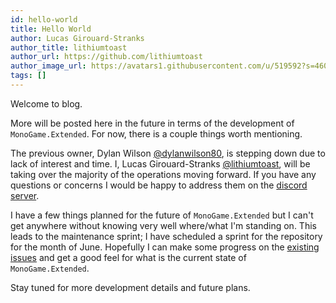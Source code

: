 ```yaml
---
id: hello-world
title: Hello World
author: Lucas Girouard-Stranks
author_title: lithiumtoast
author_url: https://github.com/lithiumtoast
author_image_url: https://avatars1.githubusercontent.com/u/519592?s=460&v=4
tags: []
---
```


Welcome to blog.

<!--truncate-->

More will be posted here in the future in terms of the development of `MonoGame.Extended`. For now, there is a couple things worth mentioning.

The previous owner, Dylan Wilson [@dylanwilson80](https://github.com/dylanwilson80), is stepping down due to lack of interest and time. I, Lucas Girouard-Stranks [@lithiumtoast](https://github.com/lithiumtoast), will be taking over the majority of the operations moving forward. If you have any questions or concerns I would be happy to address them on the [discord server](discord.gg/xPUEkj9).

I have a few things planned for the future of `MonoGame.Extended` but I can't get anywhere without knowing very well where/what I'm standing on. This leads to the maintenance sprint; I have scheduled a sprint for the repository for the month of June. Hopefully I can make some progress on the [existing issues](https://github.com/craftworkgames/MonoGame.Extended/issues) and get a good feel for what is the current state of `MonoGame.Extended`.

Stay tuned for more development details and future plans.


